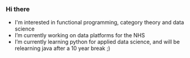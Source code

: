 ### Hi there
- I'm interested in functional programming, category theory and data science
- I’m currently working on data platforms for the NHS
- I’m currently learning python for applied data science, and will be relearning java after a 10 year break ;)

